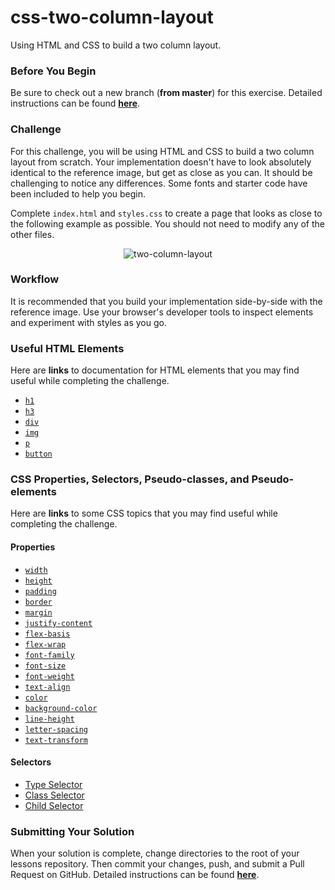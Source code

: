 # css-two-column-layout

Using HTML and CSS to build a two column layout.

### Before You Begin

Be sure to check out a new branch (**from master**) for this exercise. Detailed instructions can be found [**here**](../../guides/before-each-exercise.md).

### Challenge

For this challenge, you will be using HTML and CSS to build a two column layout from scratch. Your implementation doesn't have to look absolutely identical to the reference image, but get as close as you can. It should be challenging to notice any differences. Some fonts and starter code have been included to help you begin.

Complete `index.html` and `styles.css` to create a page that looks as close to the following example as possible. You should not need to modify any of the other files.

<p align="middle">
  <img src="images/two-column-layout.png" alt="two-column-layout">
</p>

### Workflow

It is recommended that you build your implementation side-by-side with the reference image. Use your browser's developer tools to inspect elements and experiment with styles as you go.

### Useful HTML Elements

Here are **links** to documentation for HTML elements that you may find useful while completing the challenge.

- [`h1`](https://developer.mozilla.org/en-US/docs/Web/HTML/Element/Heading_Elements)
- [`h3`](https://developer.mozilla.org/en-US/docs/Web/HTML/Element/Heading_Elements)
- [`div`](https://developer.mozilla.org/en-US/docs/Web/HTML/Element/div)
- [`img`](https://developer.mozilla.org/en-US/docs/Web/HTML/Element/img)
- [`p`](https://developer.mozilla.org/en-US/docs/Web/HTML/Element/p)
- [`button`](https://developer.mozilla.org/en-US/docs/Web/HTML/Element/button)

### CSS Properties, Selectors, Pseudo-classes, and Pseudo-elements

Here are **links** to some CSS topics that you may find useful while completing the challenge.

#### Properties

- [`width`](https://developer.mozilla.org/en-US/docs/Web/CSS/width)
- [`height`](https://developer.mozilla.org/en-US/docs/Web/CSS/height)
- [`padding`](https://developer.mozilla.org/en-US/docs/Web/CSS/padding)
- [`border`](https://developer.mozilla.org/en-US/docs/Web/CSS/border)
- [`margin`](https://developer.mozilla.org/en-US/docs/Web/CSS/margin)
- [`justify-content`](https://developer.mozilla.org/en-US/docs/Web/CSS/justify-content)
- [`flex-basis`](https://developer.mozilla.org/en-US/docs/Web/CSS/flex-basis)
- [`flex-wrap`](https://developer.mozilla.org/en-US/docs/Web/CSS/flex-wrap)
- [`font-family`](https://developer.mozilla.org/en-US/docs/Web/CSS/font-family)
- [`font-size`](https://developer.mozilla.org/en-US/docs/Web/CSS/font-size)
- [`font-weight`](https://developer.mozilla.org/en-US/docs/Web/CSS/font-weight)
- [`text-align`](https://developer.mozilla.org/en-US/docs/Web/CSS/text-align)
- [`color`](https://developer.mozilla.org/en-US/docs/Web/CSS/color)
- [`background-color`](https://developer.mozilla.org/en-US/docs/Web/CSS/background-color)
- [`line-height`](https://developer.mozilla.org/en-US/docs/Web/CSS/line-height)
- [`letter-spacing`](https://developer.mozilla.org/en-US/docs/Web/CSS/letter-spacing)
- [`text-transform`](https://developer.mozilla.org/en-US/docs/Web/CSS/text-transform)

#### Selectors

- [Type Selector](https://developer.mozilla.org/en-US/docs/Web/CSS/Type_selectors)
- [Class Selector](https://developer.mozilla.org/en-US/docs/Web/CSS/Class_selectors)
- [Child Selector](https://developer.mozilla.org/en-US/docs/Web/CSS/Child_combinator)

### Submitting Your Solution

When your solution is complete, change directories to the root of your lessons repository. Then commit your changes, push, and submit a Pull Request on GitHub. Detailed instructions can be found [**here**](../../guides/after-each-exercise.md).

